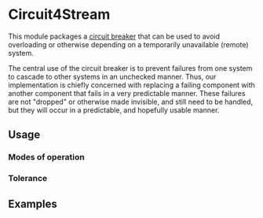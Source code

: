 # Circuit4Stream

This module packages a [circuit breaker](https://microservices.io/patterns/reliability/circuit-breaker.html) that can 
be used to avoid overloading or otherwise depending on a temporarily unavailable (remote) system.

The central use of the circuit breaker is to prevent failures from one system to
cascade to other systems in an unchecked manner. Thus, our implementation is chiefly 
concerned with replacing a failing component with another component that fails in a very
predictable manner. These failures are not "dropped" or otherwise made invisible, and still need
to be handled, but they will occur in a predictable, and hopefully usable manner.

## Usage

### Modes of operation

### Tolerance

## Examples